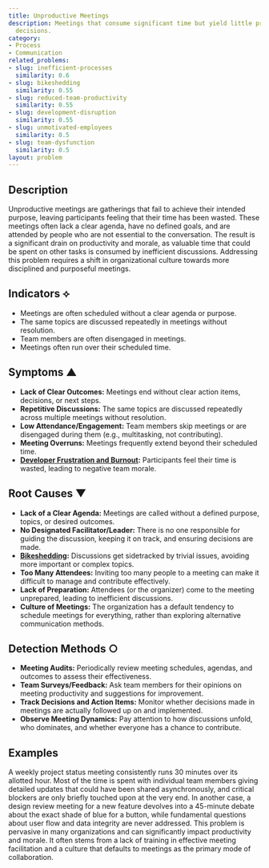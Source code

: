 ```yaml
---
title: Unproductive Meetings
description: Meetings that consume significant time but yield little progress or concrete
  decisions.
category:
- Process
- Communication
related_problems:
- slug: inefficient-processes
  similarity: 0.6
- slug: bikeshedding
  similarity: 0.55
- slug: reduced-team-productivity
  similarity: 0.55
- slug: development-disruption
  similarity: 0.55
- slug: unmotivated-employees
  similarity: 0.5
- slug: team-dysfunction
  similarity: 0.5
layout: problem
---
```


## Description
Unproductive meetings are gatherings that fail to achieve their intended purpose, leaving participants feeling that their time has been wasted. These meetings often lack a clear agenda, have no defined goals, and are attended by people who are not essential to the conversation. The result is a significant drain on productivity and morale, as valuable time that could be spent on other tasks is consumed by inefficient discussions. Addressing this problem requires a shift in organizational culture towards more disciplined and purposeful meetings.

## Indicators ⟡
- Meetings are often scheduled without a clear agenda or purpose.
- The same topics are discussed repeatedly in meetings without resolution.
- Team members are often disengaged in meetings.
- Meetings often run over their scheduled time.

## Symptoms ▲

- **Lack of Clear Outcomes:** Meetings end without clear action items, decisions, or next steps.
- **Repetitive Discussions:** The same topics are discussed repeatedly across multiple meetings without resolution.
- **Low Attendance/Engagement:** Team members skip meetings or are disengaged during them (e.g., multitasking, not contributing).
- **Meeting Overruns:** Meetings frequently extend beyond their scheduled time.
- **[Developer Frustration and Burnout](developer-frustration-and-burnout.md):** Participants feel their time is wasted, leading to negative team morale.

## Root Causes ▼

- **Lack of a Clear Agenda:** Meetings are called without a defined purpose, topics, or desired outcomes.
- **No Designated Facilitator/Leader:** There is no one responsible for guiding the discussion, keeping it on track, and ensuring decisions are made.
- **[Bikeshedding](bikeshedding.md):** Discussions get sidetracked by trivial issues, avoiding more important or complex topics.
- **Too Many Attendees:** Inviting too many people to a meeting can make it difficult to manage and contribute effectively.
- **Lack of Preparation:** Attendees (or the organizer) come to the meeting unprepared, leading to inefficient discussions.
- **Culture of Meetings:** The organization has a default tendency to schedule meetings for everything, rather than exploring alternative communication methods.

## Detection Methods ○

- **Meeting Audits:** Periodically review meeting schedules, agendas, and outcomes to assess their effectiveness.
- **Team Surveys/Feedback:** Ask team members for their opinions on meeting productivity and suggestions for improvement.
- **Track Decisions and Action Items:** Monitor whether decisions made in meetings are actually followed up on and implemented.
- **Observe Meeting Dynamics:** Pay attention to how discussions unfold, who dominates, and whether everyone has a chance to contribute.

## Examples
A weekly project status meeting consistently runs 30 minutes over its allotted hour. Most of the time is spent with individual team members giving detailed updates that could have been shared asynchronously, and critical blockers are only briefly touched upon at the very end. In another case, a design review meeting for a new feature devolves into a 45-minute debate about the exact shade of blue for a button, while fundamental questions about user flow and data integrity are never addressed. This problem is pervasive in many organizations and can significantly impact productivity and morale. It often stems from a lack of training in effective meeting facilitation and a culture that defaults to meetings as the primary mode of collaboration.